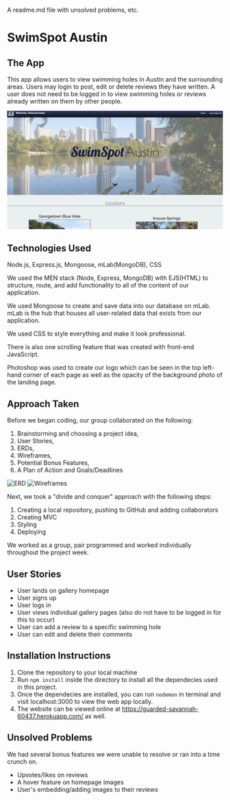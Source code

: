 A readme.md file with unsolved problems, etc.

# SwimSpot Austin

## The App
This app allows users to view swimming holes in Austin and the surrounding areas. Users may login to post, edit or delete reviews they have written. A user does not need to be logged in to view swimming holes or reviews already written on them by other people.

![SwimSpot Landing Page](public/images/landing_page.png)


## Technologies Used
Node.js, Express.js, Mongoose, mLab(MongoDB), CSS

We used the MEN stack (Node, Express, MongoDB) with EJS(HTML) to structure, route, and add functionality to all of the content of our application.

We used Mongoose to create and save data into our database on mLab.  mLab is the hub that houses all user-related data that exists from our application.

We used CSS to style everything and make it look professional.

There is also one scrolling feature that was created with front-end JavaScript.

Photoshop was used to create our logo which can be seen in the top left-hand corner of each page as well as the opacity of the background photo of the landing page.

## Approach Taken
Before we began coding, our group collaborated on the following: 
1. Brainstorming and choosing a project idea,
2. User Stories,
3. ERDs,
4. Wireframes,
5. Potential Bonus Features,
6. A Plan of Action and Goals/Deadlines

![ERD](public/images/ERD.png)
![Wireframes](public/images/wireframes.png)

Next, we took a "divide and conquer" approach with the following steps:
1. Creating a local repository, pushing to GitHub and adding collaborators 
2. Creating MVC
3. Styling
4. Deploying

We worked as a group, pair programmed and worked individually throughout the project week.


## User Stories
* User lands on gallery homepage
* User signs up
* User logs in
* User views individual gallery pages (also do not have to be logged in for this to occur)
* User can add a review to a specific swimming hole
* User can edit and delete their comments


## Installation Instructions
1. Clone the repository to your local machine
2. Run `npm install` inside the directory to install all the dependecies used in this project.
3. Once the dependecies are installed, you can run `nodemon` in terminal and visit localhost:3000 to view the web app locally.
4. The website can be viewed online at https://guarded-savannah-60437.herokuapp.com/ as well.


## Unsolved Problems
We had several bonus features we were unable to resolve or ran into a time crunch on.
* Upvotes/likes on reviews
* A hover feature on homepage images
* User's embedding/adding images to their reviews


